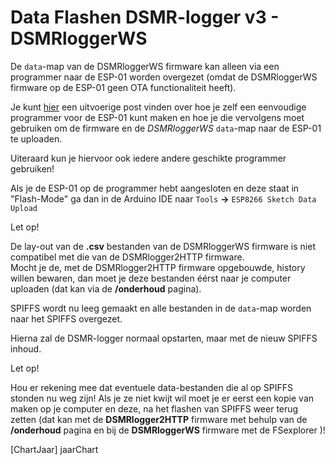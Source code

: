 # Data Flashen DSMR-logger v3 - DSMRloggerWS

De `data`-map van de DSMRloggerWS firmware kan alleen via een programmer naar de ESP-01 worden overgezet \(omdat de DSMRloggerWS firmware op de ESP-01 geen OTA functionaliteit heeft\).

Je kunt [hier](https://willem.aandewiel.nl/index.php/2018/08/27/eenvoudige-programmer-voor-de-esp-01-esp8266/) een uitvoerige post vinden over hoe je zelf een eenvoudige programmer voor de ESP-01 kunt maken en hoe je die vervolgens moet gebruiken om de firmware en de _DSMRloggerWS_ `data`-map naar de ESP-01 te uploaden.

Uiteraard kun je hiervoor ook iedere andere geschikte programmer gebruiken!

Als je de ESP-01 op de programmer hebt aangesloten en deze staat in "Flash-Mode" ga dan in de Arduino IDE naar `Tools` **-&gt;** `ESP8266 Sketch Data Upload`  


Let op!

 De lay-out van de **.csv** bestanden van de DSMRloggerWS firmware is niet compatibel met die van de DSMRlogger2HTTP firmware.  
 Mocht je de, met de DSMRlogger2HTTP firmware opgebouwde, history willen bewaren, dan moet je deze bestanden éérst naar je computer uploaden \(dat kan via de **/onderhoud** pagina\).

SPIFFS wordt nu leeg gemaakt en alle bestanden in de `data`-map worden naar het SPIFFS overgezet.

Hierna zal de DSMR-logger normaal opstarten, maar met de nieuw SPIFFS inhoud.

Let op!

 Hou er rekening mee dat eventuele data-bestanden die al op SPIFFS stonden nu weg zijn! Als je ze niet kwijt wil moet je er eerst een kopie van maken op je computer en deze, na het flashen van SPIFFS weer terug zetten \(dat kan met de **DSMRlogger2HTTP** firmware met behulp van de **/onderhoud** pagina en bij de **DSMRloggerWS** firmware met de FSexplorer \)!

\[ChartJaar\] jaarChart

